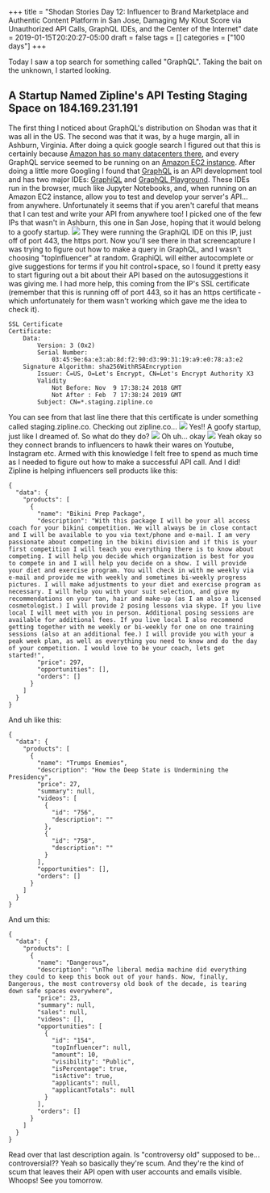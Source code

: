 +++
title = "Shodan Stories Day 12: Influencer to Brand Marketplace and Authentic Content Platform in San Jose, Damaging My Klout Score via Unauthorized API Calls, GraphQL IDEs, and the Center of the Internet"
date = 2019-01-15T20:20:27-05:00
draft = false
tags = []
categories = ["100 days"]
+++

Today I saw a top search for something called "GraphQL". Taking the bait on the unknown, I started looking.

## A Startup Named Zipline's API Testing Staging Space on 184.169.231.191
The first thing I noticed about GraphQL's distribution on Shodan was that it was all in the US. The second was that it was, by a huge margin, all in Ashburn, Virginia. After doing a quick google search I figured out that this is certainly because [Amazon has so many datacenters there](https://www.washingtonpost.com/news/capital-business/wp/2014/03/05/why-ashburn-va-is-the-center-of-the-internet/?noredirect=on&utm_term=.aad8cd0d8ec8), and every GraphQL service seemed to be running on an [Amazon EC2 instance](https://aws.amazon.com/ec2/). After doing a little more Googling I found that [GraphQL](https://en.wikipedia.org/wiki/GraphQL) is an API development tool and has two major IDEs: [GraphiQL](https://github.com/graphql/graphiql) and [GraphQL Playground](https://www.prisma.io/blog/introducing-graphql-playground-f1e0a018f05d/). These IDEs run in the browser, much like Jupyter Notebooks, and, when running on an Amazon EC2 instance, allow you to test and develop your server's API... from anywhere. Unfortunately it seems that if you aren't careful that means that I can test and write your API from anywhere too! I picked one of the few IPs that wasn't in Ashburn, this one in San Jose, hoping that it would belong to a goofy startup.
![](/images/100Days/Day12/graphql.png)
They were running the GraphiQL IDE on this IP, just off of port 443, the https port. Now you'll see there in that screencapture I was trying to figure out how to make a query in GraphQL, and I wasn't choosing "topInfluencer" at random. GraphiQL will either autocomplete or give suggestions for terms if you hit control+space, so I found it pretty easy to start figuring out a bit about their API based on the autosuggestions it was giving me. I had more help, this coming from the IP's SSL certificate (remember that this is running off of port 443, so it has an https certificate - which unfortunately for them wasn't working which gave me the idea to check it).

```
SSL Certificate
Certificate:
    Data:
        Version: 3 (0x2)
        Serial Number:
            03:45:9e:6a:e3:ab:8d:f2:90:d3:99:31:19:a9:e0:78:a3:e2
    Signature Algorithm: sha256WithRSAEncryption
        Issuer: C=US, O=Let's Encrypt, CN=Let's Encrypt Authority X3
        Validity
            Not Before: Nov  9 17:38:24 2018 GMT
            Not After : Feb  7 17:38:24 2019 GMT
        Subject: CN=*.staging.zipline.co
```
You can see from that last line there that this certificate is under something called staging.zipline.co. Checking out zipline.co...
![](/images/100Days/Day12/zipline.png)
Yes!! A goofy startup, just like I dreamed of. So what do they do?
![](/images/100Days/Day12/ziplineabout.png)
Oh uh... okay
![](/images/100Days/Day12/ziplineabout2.png)
Yeah okay so they connect brands to influencers to hawk their wares on Youtube, Instagram etc. Armed with this knowledge I felt free to spend as much time as I needed to figure out how to make a successful API call. And I did! Zipline is helping influencers sell products like this:

```
{
  "data": {
    "products": [
      {
        "name": "Bikini Prep Package",
        "description": "With this package I will be your all access coach for your bikini competition. We will always be in close contact and I will be available to you via text/phone and e-mail. I am very passionate about competing in the bikini division and if this is your first competition I will teach you everything there is to know about competing. I will help you decide which organization is best for you to compete in and I will help you decide on a show. I will provide your diet and exercise program. You will check in with me weekly via e-mail and provide me with weekly and sometimes bi-weekly progress pictures. I will make adjustments to your diet and exercise program as necessary. I will help you with your suit selection, and give my recommendations on your tan, hair and make-up (as I am also a licensed cosmetologist.) I will provide 2 posing lessons via skype. If you live local I will meet with you in person. Additional posing sessions are available for additional fees. If you live local I also recommend getting together with me weekly or bi-weekly for one on one training sessions (also at an additional fee.) I will provide you with your a peak week plan, as well as everything you need to know and do the day of your competition. I would love to be your coach, lets get started!",
        "price": 297,
        "opportunities": [],
        "orders": []
      }
    ]
  }
}
```
And uh like this:

```
{
  "data": {
    "products": [
      {
        "name": "Trumps Enemies",
        "description": "How the Deep State is Undermining the Presidency",
        "price": 27,
        "summary": null,
        "videos": [
          {
            "id": "756",
            "description": ""
          },
          {
            "id": "758",
            "description": ""
          }
        ],
        "opportunities": [],
        "orders": []
      }
    ]
  }
}
```
And um this:
```
{
  "data": {
    "products": [
      {
        "name": "Dangerous",
        "description": "\nThe liberal media machine did everything they could to keep this book out of your hands. Now, finally, Dangerous, the most controversy old book of the decade, is tearing down safe spaces everywhere",
        "price": 23,
        "summary": null,
        "sales": null,
        "videos": [],
        "opportunities": [
          {
            "id": "154",
            "topInfluencer": null,
            "amount": 10,
            "visibility": "Public",
            "isPercentage": true,
            "isActive": true,
            "applicants": null,
            "applicantTotals": null
          }
        ],
        "orders": []
      }
    ]
  }
}
```
Read over that last description again. Is "controversy old" supposed to be... controversial?? Yeah so basically they're scum. And they're the kind of scum that leaves their API open with user accounts and emails visible. Whoops! See you tomorrow.
